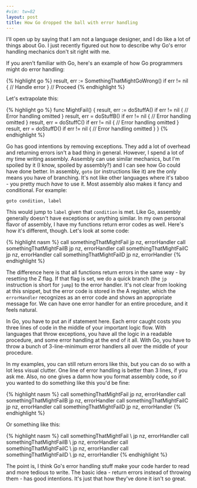 ```yaml
---
#vim: tw=82
layout: post
title: How Go dropped the ball with error handling
---
```


I'll open up by saying that I am not a language designer, and I do like a lot of
things about Go. I just recently figured out how to describe why Go's error
handling mechanics don't sit right with me.

If you aren't familiar with Go, here's an example of how Go programmers might do
error handling:

{% highlight go %}
result, err := SomethingThatMightGoWrong()
if err != nil {
    // Handle error
}
// Proceed
{% endhighlight %}

Let's extrapolate this:

{% highlight go %}
func MightFail() {
    result, err := doStuffA()
    if err != nil {
        // Error handling omitted
    }
    result, err = doStuffB()
    if err != nil {
        // Error handling omitted
    }
    result, err = doStuffC()
    if err != nil {
        // Error handling omitted
    }
    result, err = doStuffD()
    if err != nil {
        // Error handling omitted
    }
}
{% endhighlight %}

Go has good intentions by removing exceptions. They add a lot of overhead and
returning errors isn't a bad thing in general. However, I spend a lot of my time
writing assembly. Assembly can use similar mechanics, but I'm spoiled by it (I
know, spoiled by assembly?) and I can see how Go could have done better. In
assembly, `goto` (or instructions like it) are the only means you have of
branching. It's not like other languages where it's taboo - you pretty much *have*
to use it. Most assembly also makes it fancy and conditional. For example:

    goto condition, label

This would jump to `label` given that `condition` is met. Like Go, assembly
generally doesn't have exceptions or anything similar. In my own personal flavor
of assembly, I have my functions return error codes as well.  Here's how it's
different, though. Let's look at some code:

{% highlight nasm %}
call somethingThatMightFail
jp nz, errorHandler
call somethingThatMightFailB
jp nz, errorHandler
call somethingThatMightFailC
jp nz, errorHandler
call somethingThatMightFailD
jp nz, errorHandler
{% endhighlight %}

The difference here is that all functions return errors in the same way - by
resetting the Z flag. If that flag is set, we do a quick branch (the `jp`
instruction is short for `jump`) to the error handler. It's not clear from looking
at this snippet, but the error code is stored in the A register, which the
`errorHandler` recognizes as an error code and shows an appropriate message for.
We can have one error handler for an entire procedure, and it feels natural.

In Go, you have to put an if statement here. Each error caught costs you three
lines of code in the middle of your important logic flow. With languages that
throw exceptions, you have all the logic in a readable procedure, and some error
handling at the end of it all. With Go, you have to throw a bunch of
3-line-minimum error handlers all over the middle of your procedure.

In my examples, you can still return errors like this, but you can do so with a
lot less visual clutter. One line of error handling is better than 3 lines, if you
ask me. Also, no one gives a damn how you format assembly code, so if you wanted
to do something like this you'd be fine:

{% highlight nasm %}
call somethingThatMightFail
  jp nz, errorHandler
call somethingThatMightFailB
  jp nz, errorHandler
call somethingThatMightFailC
  jp nz, errorHandler
call somethingThatMightFailD
  jp nz, errorHandler
{% endhighlight %}

Or something like this:

{% highlight nasm %}
call somethingThatMightFail  \ jp nz, errorHandler
call somethingThatMightFailB \ jp nz, errorHandler
call somethingThatMightFailC \ jp nz, errorHandler
call somethingThatMightFailD \ jp nz, errorHandler
{% endhighlight %}

The point is, I think Go's error handling stuff make your code harder to read and
more tedious to write. The basic idea - return errors instead of throwing them -
has good intentions. It's just that how they've done it isn't so great.
